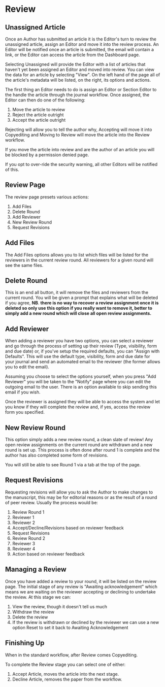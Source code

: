 Review
====================

Unassigned Article
------------------

Once an Author has submitted an article it is the Editor's turn to review the unassigned article, assign an Editor and move it into the review process. An Editor will be notified once an article is submitted, the email will contain a link, or the Editor can access the article from the Dashboard page.

Selecting Unassigned will provide the Editor with a list of articles that haven't yet been assigned an Editor and moved into review. You can view the data for an article by selecting "View". On the left hand of the page all of the article's metadata will be listed, on the right, its options and actions.

The first thing an Editor needs to do is assign an Editor or Section Editor to the handle the article through the journal workflow. Once assigned, the Editor can then do one of the following:

1. Move the article to review
2. Reject the article outright
3. Accept the article outright

Rejecting will allow you to tell the author why, Accepting will move it into Copyediting and Moving to Review will move the article into the Review workflow.

If you move the article into review and are the author of an article you will be blocked by a permission denied page.

If you opt to over-ride the security warning, all other Editors will be notified of this.

Review Page
-----------

The review page presets various actions:

1. Add Files
2. Delete Round
3. Add Reviewer
4. New Review Round
5. Request Revisions

Add Files
---------------

The Add Files options allows you to list which files will be listed for the reviewers in the current review round. All reviewers for a given round will see the same files.

Delete Round
------------------

This is an end all button, it will remove the files and reviewers from the current round. You will be given a prompt that explains what will be deleted if you agree, **NB**. **there is no way to recover a review assignment once it is deleted so only use this option if you really want to remove it, better to simply add a new round which will close all open review assignments.**

Add Reviewer
------------------

When adding a reviewer you have two options, you can select a reviewer and go through the process of setting up their review \(Type, visibility, form and due date\) or, if you've setup the required defaults, you can "Assign with Defaults". This will use the default type, visibility, form and due date for your journal and send an automated email to the reviewer \(the former allows you to edit the email\).

Assuming you choose to select the options yourself, when you press "Add Reviewer" you will be taken to the "Notify" page where you can edit the outgoing email to the user. There is an option available to skip sending this email if you wish.

Once the reviewer is assigned they will be able to access the system and let you know if they will complete the review and, if yes, access the review form you specified.


New Review Round
----------------

This option simply adds a new review round, a clean slate of review! Any open review assignments on the current round are withdrawn and a new round is set up. This process is often done after round 1 is complete and the author has also completed some form of revisions.

You will still be able to see Round 1 via a tab at the top of the page.

Request Revisions
-----------------

Requesting revisions will allow you to ask the Author to make changes to the manuscript, this may be for editorial reasons or as the result of a round of peer review. Usually the process would be:

1. Review Round 1
1. Reviewer 1
2. Reviewer 2
2. Accept/Decline/Revisions based on reviewer feedback
3. Request Revisions
4. Review Round 2
1. Reviewer 3
2. Reviewer 4
5. Action based on reviewer feedback


Managing a Review
-----------------

Once you have added a review to your round, it will be listed on the review page. The initial stage of any review is "Awaiting acknowledgement" which means we are waiting on the reviewer accepting or declining to undertake the review. At this stage we can:

1. View the review, though it doesn't tell us much
2. Withdraw the review
3. Delete the review
4. If the review is withdrawn or declined by the reviewer we can use a new option Reset to set it back to Awaiting Acknowledgement


Finishing Up
------------
When in the standard workflow, after Review comes Copyediting.

To complete the Review stage you can select one of either:

1. Accept Article, moves the article into the next stage.
2. Decline Article, removes the paper from the workflow.
